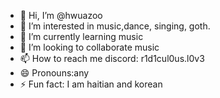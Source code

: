 - 👋 Hi, I’m @hwuazoo
- 👀 I’m interested in music,dance, singing, goth.
- 🌱 I’m currently learning music
- 💞️ I’m looking to collaborate music
- 📫 How to reach me discord: r1d1cul0us.l0v3
- 😄 Pronouns:any 
- ⚡ Fun fact: I am haitian and korean
<!---
hwuazoo/hwuazoo is a ✨ special ✨ repository because its `README.md` (this file) appears on your GitHub profile.
You can click the Preview link to take a look at your changes.
--->
